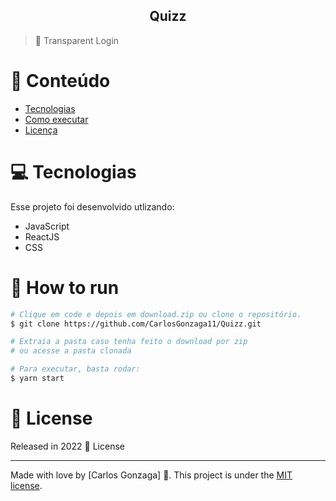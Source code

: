 <div align="center">
<h2>Quizz</h2>
</div>   

> :rocket: Transparent Login

# :pushpin: Conteúdo

* [Tecnologias](#computer-Tecnologias)
* [Como executar](#construction_worker-how-to-run)
* [Licença](#closed_book-license)
  
# :computer: Tecnologias
Esse projeto foi desenvolvido utlizando:

* JavaScript
* ReactJS
* CSS

# :construction_worker: How to run
```bash
# Clique em code e depois em download.zip ou clone o repositório.
$ git clone https://github.com/CarlosGonzaga11/Quizz.git

# Extraia a pasta caso tenha feito o download por zip
# ou acesse a pasta clonada

# Para executar, basta rodar:
$ yarn start

```

# :closed_book: License

Released in 2022 :closed_book: License

---

Made with love by [Carlos Gonzaga] 🚀.
This project is under the [MIT license](./LICENSE).
